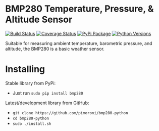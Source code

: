 # BMP280 Temperature, Pressure, & Altitude Sensor

[![Build Status](https://travis-ci.com/pimoroni/bmp280-python.svg?branch=master)](https://travis-ci.com/pimoroni/bmp280-python)
[![Coverage Status](https://coveralls.io/repos/github/pimoroni/bmp280-python/badge.svg?branch=master)](https://coveralls.io/github/pimoroni/bmp280-python?branch=master)
[![PyPi Package](https://img.shields.io/pypi/v/bmp280.svg)](https://pypi.python.org/pypi/bmp280)
[![Python Versions](https://img.shields.io/pypi/pyversions/bmp280.svg)](https://pypi.python.org/pypi/bmp280)

Suitable for measuring ambient temperature, barometric pressure, and altitude, the BMP280 is a basic weather sensor.

# Installing

Stable library from PyPi:

* Just run `sudo pip install bmp280`

Latest/development library from GitHub:

* `git clone https://github.com/pimoroni/bmp280-python`
* `cd bmp280-python`
* `sudo ./install.sh`

